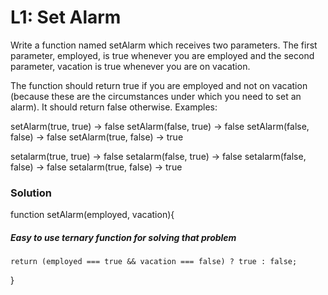 # L1: Set Alarm

Write a function named setAlarm which receives two parameters. The first parameter, employed, is true whenever you are employed and the second parameter, vacation is true whenever you are on vacation.

The function should return true if you are employed and not on vacation (because these are the circumstances under which you need to set an alarm). It should return false otherwise. Examples:

setAlarm(true, true) -> false setAlarm(false, true) -> false setAlarm(false, false) -> false setAlarm(true, false) -> true

setalarm(true, true) -> false
setalarm(false, true) -> false
setalarm(false, false) -> false
setalarm(true, false) -> true

### Solution

function setAlarm(employed, vacation){

##### Easy to use ternary function for solving that problem

    return (employed === true && vacation === false) ? true : false;

}
